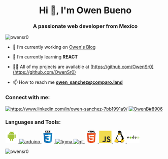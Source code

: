 <h1 align="center">Hi 👋, I'm Owen Bueno</h1>
<h3 align="center">A passionate web developer from Mexíco</h3>

<p align="left"> <img src="https://komarev.com/ghpvc/?username=owensr0&label=Profile%20views&color=0e75b6&style=flat" alt="owensr0" /> </p>

- 🔭 I’m currently working on [Owen's Blog](owensr0.github.io/Blog/)

- 🌱 I’m currently learning **REACT**

- 👨‍💻 All of my projects are available at [https://github.com/OwenSr0](https://github.com/OwenSr0)

- 📫 How to reach me **owen_sanchez@comparo.land**

<h3 align="left">Connect with me:</h3>
<p align="left">
<a href="https://linkedin.com/in/https://www.linkedin.com/in/owen-sanchez-7bb1991a9/" target="blank"><img align="center" src="https://raw.githubusercontent.com/rahuldkjain/github-profile-readme-generator/master/src/images/icons/Social/linked-in-alt.svg" alt="https://www.linkedin.com/in/owen-sanchez-7bb1991a9/" height="30" width="40" /></a>
<a href="https://discord.gg/OwenB#8906" target="blank"><img align="center" src="https://raw.githubusercontent.com/rahuldkjain/github-profile-readme-generator/master/src/images/icons/Social/discord.svg" alt="OwenB#8906" height="30" width="40" /></a>
</p>

<h3 align="left">Languages and Tools:</h3>
<p align="left"> <a href="https://developer.android.com" target="_blank" rel="noreferrer"> <img src="https://raw.githubusercontent.com/devicons/devicon/master/icons/android/android-original-wordmark.svg" alt="android" width="40" height="40"/> </a> <a href="https://www.arduino.cc/" target="_blank" rel="noreferrer"> <img src="https://cdn.worldvectorlogo.com/logos/arduino-1.svg" alt="arduino" width="40" height="40"/> </a> <a href="https://www.w3schools.com/css/" target="_blank" rel="noreferrer"> <img src="https://raw.githubusercontent.com/devicons/devicon/master/icons/css3/css3-original-wordmark.svg" alt="css3" width="40" height="40"/> </a> <a href="https://www.figma.com/" target="_blank" rel="noreferrer"> <img src="https://www.vectorlogo.zone/logos/figma/figma-icon.svg" alt="figma" width="40" height="40"/> </a> <a href="https://git-scm.com/" target="_blank" rel="noreferrer"> <img src="https://www.vectorlogo.zone/logos/git-scm/git-scm-icon.svg" alt="git" width="40" height="40"/> </a> <a href="https://www.w3.org/html/" target="_blank" rel="noreferrer"> <img src="https://raw.githubusercontent.com/devicons/devicon/master/icons/html5/html5-original-wordmark.svg" alt="html5" width="40" height="40"/> </a> <a href="https://developer.mozilla.org/en-US/docs/Web/JavaScript" target="_blank" rel="noreferrer"> <img src="https://raw.githubusercontent.com/devicons/devicon/master/icons/javascript/javascript-original.svg" alt="javascript" width="40" height="40"/> </a> <a href="https://www.linux.org/" target="_blank" rel="noreferrer"> <img src="https://raw.githubusercontent.com/devicons/devicon/master/icons/linux/linux-original.svg" alt="linux" width="40" height="40"/> </a> <a href="https://nodejs.org" target="_blank" rel="noreferrer"> <img src="https://raw.githubusercontent.com/devicons/devicon/master/icons/nodejs/nodejs-original-wordmark.svg" alt="nodejs" width="40" height="40"/>  </a> </p>

<p><img align="left" src="https://github-readme-stats.vercel.app/api/top-langs?username=owensr0&show_icons=true&locale=en&layout=compact" alt="owensr0" /></p>


